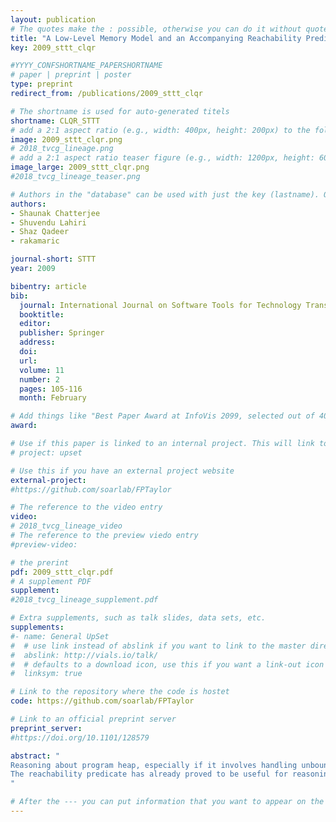 ```yaml
---
layout: publication
# The quotes make the : possible, otherwise you can do it without quotes
title: "A Low-Level Memory Model and an Accompanying Reachability Predicate"
key: 2009_sttt_clqr

#YYYY_CONFSHORTNAME_PAPERSHORTNAME
# paper | preprint | poster
type: preprint
redirect_from: /publications/2009_sttt_clqr

# The shortname is used for auto-generated titels
shortname: CLQR_STTT
# add a 2:1 aspect ratio (e.g., width: 400px, height: 200px) to the folder /assets/images/papers/
image: 2009_sttt_clqr.png
# 2018_tvcg_lineage.png
# add a 2:1 aspect ratio teaser figure (e.g., width: 1200px, height: 600px) to the folder /assets/images/papers/
image_large: 2009_sttt_clqr.png
#2018_tvcg_lineage_teaser.png

# Authors in the "database" can be used with just the key (lastname). Others can be written properly.
authors:
- Shaunak Chatterjee
- Shuvendu Lahiri
- Shaz Qadeer
- rakamaric

journal-short: STTT
year: 2009

bibentry: article
bib:
  journal: International Journal on Software Tools for Technology Transfer (STTT)
  booktitle: 
  editor: 
  publisher: Springer
  address: 
  doi: 
  url: 
  volume: 11
  number: 2
  pages: 105-116
  month: February

# Add things like "Best Paper Award at InfoVis 2099, selected out of 4000 submissions"
award:

# Use if this paper is linked to an internal project. This will link to the project site
# project: upset

# Use this if you have an external project website
external-project:
#https://github.com/soarlab/FPTaylor

# The reference to the video entry
video:
# 2018_tvcg_lineage_video
# The reference to the preview viedo entry
#preview-video:

# the prerint
pdf: 2009_sttt_clqr.pdf
# A supplement PDF
supplement: 
#2018_tvcg_lineage_supplement.pdf

# Extra supplements, such as talk slides, data sets, etc.
supplements:
#- name: General UpSet
#  # use link instead of abslink if you want to link to the master directory
#  abslink: http://vials.io/talk/
#  # defaults to a download icon, use this if you want a link-out icon
#  linksym: true

# Link to the repository where the code is hostet
code: https://github.com/soarlab/FPTaylor

# Link to an official preprint server
preprint_server: 
#https://doi.org/10.1101/128579

abstract: "
Reasoning about program heap, especially if it involves handling unbounded, dynamically heap-allocated data structures such as linked lists and arrays, is challenging. Furthermore, sound analysis that precisely models heap becomes significantly more challenging in the presence of low-level pointer manipulation that is prevalent in systems software.
The reachability predicate has already proved to be useful for reasoning about the heap in type-safe languages where memory is manipulated by dereferencing object fields. In this paper, we present a memory model suitable for reasoning about low-level pointer operations that is accompanied by a formalization of the reachability predicate in the presence of internal pointers and pointer arithmetic. We have designed an annotation language for C programs that makes use of the new predicate. This language enables us to specify properties of many interesting data structures present in the Windows kernel. We present our experience with a prototype verifier on a set of illustrative C benchmarks.
"

# After the --- you can put information that you want to appear on the website using markdown formatting or HTML. A good example are acknowledgements, extra references, an erratum, etc.
---
```

